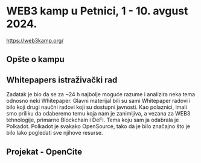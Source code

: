 # WEB3 kamp u Petnici, 1 - 10. avgust 2024.
https://web3kamp.org/


## Opšte o kampu



## Whitepapers istraživački rad

Zadatak je bio da se za ~24 h najbolje moguće razume i analizira neka tema odnosno neki Whitepaper. 
Glavni materijal bili su sami Whitepaper radovi i bilo koji drugi naučni radovi koji su dostupni javnosti. 
Kao polaznici, imali smo priliku da odaberemo temu koja nam je zanimljiva, a vezana za WEB3 tehnologije, primarno Blockchain i DeFi. Tema koju sam ja odabrala je Polkadot.
Polkadot je svakako OpenSource, tako da je bilo značajno što je bilo lako pogledati sve njihove resurse.

## Projekat - OpenCite


